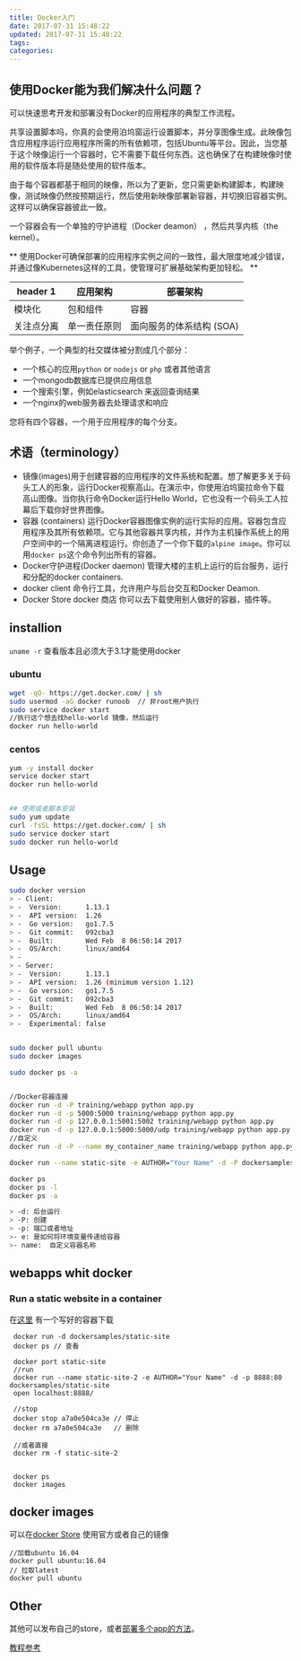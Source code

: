 ```yaml
---
title: Docker入门
date: 2017-07-31 15:48:22
updated: 2017-07-31 15:48:22
tags:
categories:
---
```


## 使用Docker能为我们解决什么问题？

可以快速思考开发和部署没有Docker的应用程序的典型工作流程。

共享设置脚本吗，你真的会使用泊坞窗运行设置脚本，并分享图像生成。此映像包含应用程序运行应用程序所需的所有依赖项，包括Ubuntu等平台。因此，当您基于这个映像运行一个容器时，它不需要下载任何东西。这也确保了在构建映像时使用的软件版本将是随处使用的软件版本。

<!-- more -->
由于每个容器都基于相同的映像，所以为了更新，您只需更新构建脚本，构建映像，测试映像仍然按预期运行，然后使用新映像部署新容器，并切换旧容器实例。这样可以确保容器彼此一致。

一个容器会有一个单独的守护进程（Docker deamon） ，然后共享内核（the kernel）。

** 使用Docker可确保部署的应用程序实例之间的一致性，最大限度地减少错误，并通过像Kubernetes这样的工具，使管理可扩展基础架构更加轻松。 **

header 1 | 应用架构 | 部署架构
---|--- |---
模块化 | 包和组件 | 容器
关注点分离 | 单一责任原则 | 面向服务的体系结构 (SOA)

举个例子，一个典型的社交媒体被分割成几个部分：
- 一个核心的应用`python` or `nodejs` or `php` 或者其他语言
- 一个mongodb数据库已提供应用信息
- 一个搜索引擎，例如elasticsearch 来返回查询结果
- 一个nginx的web服务器去处理请求和响应

您将有四个容器，一个用于应用程序的每个分支。


## 术语（terminology）
- 镜像(images)用于创建容器的应用程序的文件系统和配置。想了解更多关于码头工人的形象，运行Docker视察高山。在演示中，你使用泊坞窗拉命令下载高山图像。当你执行命令Docker运行Hello World，它也没有一个码头工人拉幕后下载你好世界图像。
- 容器 (containers) 运行Docker容器图像实例的运行实际的应用。容器包含应用程序及其所有依赖项。它与其他容器共享内核，并作为主机操作系统上的用户空间中的一个隔离进程运行。你创造了一个你下载的`alpine image`。你可以用`docker ps`这个命令列出所有的容器。
- Docker守护进程(Docker daemon) 管理大楼的主机上运行的后台服务，运行和分配的docker containers.
- docker client 命令行工具，允许用户与后台交互和Docker Deamon.
- Docker Store  docker 商店 你可以去下载使用别人做好的容器，插件等。

## installion

`uname -r` 查看版本且必须大于3.1才能使用docker

### ubuntu

```bash
wget -qO- https://get.docker.com/ | sh
sudo usermod -aG docker runoob  // 非root用户执行
sudo service docker start
//执行这个想去找hello-world 镜像，然后运行
docker run hello-world
```


### centos

```bash
yum -y install docker
service docker start
docker run hello-world


## 使用或者脚本安装
sudo yum update
curl -fsSL https://get.docker.com/ | sh
sudo service docker start
sudo docker run hello-world

```




## Usage


```bash
sudo docker version
> - Client:  
> -  Version:      1.13.1
> -  API version:  1.26
> -  Go version:   go1.7.5
> -  Git commit:   092cba3
> -  Built:        Wed Feb  8 06:50:14 2017
> -  OS/Arch:      linux/amd64
> - 
> - Server:  
> -  Version:      1.13.1
> -  API version:  1.26 (minimum version 1.12)
> -  Go version:   go1.7.5
> -  Git commit:   092cba3
> -  Built:        Wed Feb  8 06:50:14 2017
> -  OS/Arch:      linux/amd64
> -  Experimental: false


sudo docker pull ubuntu
sudo docker images

sudo docker ps -a  


//Docker容器连接
docker run -d -P training/webapp python app.py
docker run -d -p 5000:5000 training/webapp python app.py
docker run -d -p 127.0.0.1:5001:5002 training/webapp python app.py
docker run -d -p 127.0.0.1:5000:5000/udp training/webapp python app.py
//自定义
docker run -d -P --name my_container_name training/webapp python app.py

docker run --name static-site -e AUTHOR="Your Name" -d -P dockersamples/static-site

docker ps
docker ps -l
docker ps -a

> -d: 后台运行
> -P: 创建
> -p: 端口或者地址
>- e: 是如何将环境变量传递给容器
>- name:  自定义容器名称

```


## webapps whit docker


### Run a static website in a container

在[这里](https://github.com/docker/labs/tree/master/beginner/static-site) 有一个写好的容器下载
```
 docker run -d dockersamples/static-site
 docker ps // 查看
	
 docker port static-site
 //run
 docker run --name static-site-2 -e AUTHOR="Your Name" -d -p 8888:80 dockersamples/static-site
 open localhost:8888/

 //stop
 docker stop a7a0e504ca3e // 停止
 docker rm a7a0e504ca3e   // 删除

 //或者直接
 docker rm -f static-site-2


 docker ps
 docker images
```

## docker images

可以在[docker Store](https://store.docker.com/) 使用官方或者自己的镜像
```
//加载ubuntu 16.04
docker pull ubuntu:16.04  
// 拉取latest
docker pull ubuntu
```

## Other

其他可以发布自己的store，或者[部署多个app的方法](https://github.com/docker/labs/blob/master/beginner/chapters/votingapp.md)。


[教程参考](https://github.com/docker/labs/blob/master/beginner/readme.md)